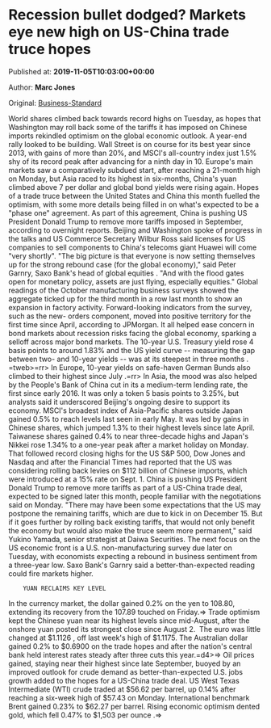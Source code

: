 
# Recession bullet dodged? Markets eye new high on US-China trade truce hopes

Published at: **2019-11-05T10:03:00+00:00**

Author: **Marc Jones**

Original: [Business-Standard](https://www.business-standard.com/article/markets/recession-bullet-dodged-markets-eye-new-high-on-us-china-trade-truce-hopes-119110500924_1.html)

World shares climbed back towards record highs on Tuesday, as hopes that Washington may roll back some of the tariffs it has imposed on Chinese imports rekindled optimism on the global economic outlook.
A year-end rally looked to be building. Wall Street is on course for its best year since 2013, with gains of more than 20%, and MSCI's all-country index just 1.5% shy of its record peak after advancing for a ninth day in 10.
Europe's main markets saw a comparatively subdued start, after reaching a 21-month high on Monday, but Asia raced to its highest in six-months, China's yuan climbed above 7 per dollar and global bond yields were rising again.
Hopes of a trade truce between the United States and China this month fuelled the optimism, with some more details being filled in on what's expected to be a "phase one" agreement.
As part of this agreement, China is pushing US President Donald Trump to remove more tariffs imposed in September, according to overnight reports. Beijing and Washington spoke of progress in the talks and US Commerce Secretary Wilbur Ross said licenses for US companies to sell components to China's telecoms giant Huawei will come "very shortly".
"The big picture is that everyone is now setting themselves up for the strong rebound case (for the global economy)," said Peter Garnry, Saxo Bank's head of global equities . "And with the flood gates open for monetary policy, assets are just flying, especially equities."
Global readings of the October manufacturing business surveys showed the aggregate ticked up for the third month in a row last month to show an expansion in factory activity.
Forward-looking indicators from the survey, such as the new- orders component, moved into positive territory for the first time since April, according to JPMorgan.
It all helped ease concern in bond markets about recession risks facing the global economy, sparking a selloff across major bond markets.
The 10-year U.S. Treasury yield rose 4 basis points to around 1.83% and the US yield curve -- measuring the gap between two- and 10-year yields -- was at its steepest in three months . =tweb>=rr>
In Europe, 10-year yields on safe-haven German Bunds also climbed to their highest since July .=rr>
In Asia, the mood was also helped by the People's Bank of China cut in its a medium-term lending rate, the first since early 2016. It was only a token 5 basis points to 3.25%, but analysts said it underscored Beijing's ongoing desire to support its economy.
MSCI's broadest index of Asia-Pacific shares outside Japan gained 0.5% to reach levels last seen in early May. It was led by gains in Chinese shares, which jumped 1.3% to their highest levels since late April.
Taiwanese shares gained 0.4% to near three-decade highs and Japan's Nikkei rose 1.34% to a one-year peak after a market holiday on Monday.
That followed record closing highs for the US S&P 500, Dow Jones and Nasdaq and after the Financial Times had reported that the US was considering rolling back levies on $112 billion of Chinese imports, which were introduced at a 15% rate on Sept. 1.
China is pushing US President Donald Trump to remove more tariffs as part of a US-China trade deal, expected to be signed later this month, people familiar with the negotiations said on Monday.
"There may have been some expectations that the US may postpone the remaining tariffs, which are due to kick in on December 15. But if it goes further by rolling back existing tariffs, that would not only benefit the economy but would also make the truce seem more permanent," said Yukino Yamada, senior strategist at Daiwa Securities.
The next focus on the US economic front is a U.S. non-manufacturing survey due later on Tuesday, with economists expecting a rebound in business sentiment from a three-year low.
Saxo Bank's Garnry said a better-than-expected reading could fire markets higher.

        YUAN RECLAIMS KEY LEVEL
      
In the currency market, the dollar gained 0.2% on the yen to 108.80, extending its recovery from the 107.89 touched on Friday.=>
Trade optimism kept the Chinese yuan near its highest levels since mid-August, after the onshore yuan posted its strongest close since August 2. 
The euro was little changed at $1.1126 , off last week's high of $1.1175. The Australian dollar gained 0.2% to $0.6900 on the trade hopes and after the nation's central bank held interest rates steady after three cuts this year.=d4>=>
Oil prices gained, staying near their highest since late September, buoyed by an improved outlook for crude demand as better-than-expected U.S. jobs growth added to the hopes for a US-China trade deal.
US West Texas Intermediate (WTI) crude traded at $56.62 per barrel, up 0.14% after reaching a six-week high of $57.43 on Monday. International benchmark Brent gained 0.23% to $62.27 per barrel.
Rising economic optimism dented gold, which fell 0.47% to $1,503 per ounce .=>
